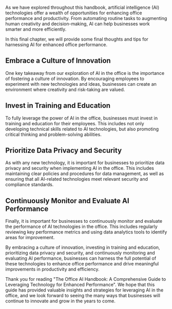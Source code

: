 
As we have explored throughout this handbook, artificial intelligence (AI) technologies offer a wealth of opportunities for enhancing office performance and productivity. From automating routine tasks to augmenting human creativity and decision-making, AI can help businesses work smarter and more efficiently.

In this final chapter, we will provide some final thoughts and tips for harnessing AI for enhanced office performance.

Embrace a Culture of Innovation
-------------------------------

One key takeaway from our exploration of AI in the office is the importance of fostering a culture of innovation. By encouraging employees to experiment with new technologies and ideas, businesses can create an environment where creativity and risk-taking are valued.

Invest in Training and Education
--------------------------------

To fully leverage the power of AI in the office, businesses must invest in training and education for their employees. This includes not only developing technical skills related to AI technologies, but also promoting critical thinking and problem-solving abilities.

Prioritize Data Privacy and Security
------------------------------------

As with any new technology, it is important for businesses to prioritize data privacy and security when implementing AI in the office. This includes maintaining clear policies and procedures for data management, as well as ensuring that all AI-related technologies meet relevant security and compliance standards.

Continuously Monitor and Evaluate AI Performance
------------------------------------------------

Finally, it is important for businesses to continuously monitor and evaluate the performance of AI technologies in the office. This includes regularly reviewing key performance metrics and using data analytics tools to identify areas for improvement.

By embracing a culture of innovation, investing in training and education, prioritizing data privacy and security, and continuously monitoring and evaluating AI performance, businesses can harness the full potential of these technologies to enhance office performance and drive meaningful improvements in productivity and efficiency.

Thank you for reading "The Office AI Handbook: A Comprehensive Guide to Leveraging Technology for Enhanced Performance". We hope that this guide has provided valuable insights and strategies for leveraging AI in the office, and we look forward to seeing the many ways that businesses will continue to innovate and grow in the years to come.
